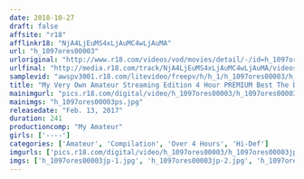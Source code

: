```yaml
---
date: 2018-10-27
draft: false
affsite: "r18"
afflinkr18: "NjA4LjEuMS4xLjAuMC4wLjAuMA"
url: "h_1097ores00003"
urloriginal: "http://www.r18.com/videos/vod/movies/detail/-/id=h_1097ores00003"
urlfinal: "http://media.r18.com/track/NjA4LjEuMS4xLjAuMC4wLjAuMA/videos/vod/movies/detail/-/id=h_1097ores00003"
samplevid: "awspv3001.r18.com/litevideo/freepv/h/h_1/h_1097ores00003/h_1097ores00003_dmb_w.mp4"
title: "My Very Own Amateur Streaming Edition 4 Hour PREMIUM Best The Discovery Of A Beautiful GIrl"
mainimgurl: "pics.r18.com/digital/video/h_1097ores00003/h_1097ores00003ps.jpg"
mainimgs: "h_1097ores00003ps.jpg"
releasedate: "Feb. 13, 2017"
duration: 241
productioncomp: "My Amateur"
girls: ['----']
categories: ['Amateur', 'Compilation', 'Over 4 Hours', 'Hi-Def']
imgurls: ['pics.r18.com/digital/video/h_1097ores00003/h_1097ores00003jp-1.jpg', 'pics.r18.com/digital/video/h_1097ores00003/h_1097ores00003jp-2.jpg', 'pics.r18.com/digital/video/h_1097ores00003/h_1097ores00003jp-3.jpg', 'pics.r18.com/digital/video/h_1097ores00003/h_1097ores00003jp-4.jpg', 'pics.r18.com/digital/video/h_1097ores00003/h_1097ores00003jp-5.jpg', 'pics.r18.com/digital/video/h_1097ores00003/h_1097ores00003jp-6.jpg', 'pics.r18.com/digital/video/h_1097ores00003/h_1097ores00003jp-7.jpg', 'pics.r18.com/digital/video/h_1097ores00003/h_1097ores00003jp-8.jpg', 'pics.r18.com/digital/video/h_1097ores00003/h_1097ores00003jp-9.jpg', 'pics.r18.com/digital/video/h_1097ores00003/h_1097ores00003jp-10.jpg', 'pics.r18.com/digital/video/h_1097ores00003/h_1097ores00003jp-11.jpg', 'pics.r18.com/digital/video/h_1097ores00003/h_1097ores00003jp-12.jpg', 'pics.r18.com/digital/video/h_1097ores00003/h_1097ores00003jp-13.jpg', 'pics.r18.com/digital/video/h_1097ores00003/h_1097ores00003jp-14.jpg', 'pics.r18.com/digital/video/h_1097ores00003/h_1097ores00003jp-15.jpg', 'pics.r18.com/digital/video/h_1097ores00003/h_1097ores00003jp-16.jpg', 'pics.r18.com/digital/video/h_1097ores00003/h_1097ores00003jp-17.jpg', 'pics.r18.com/digital/video/h_1097ores00003/h_1097ores00003jp-18.jpg', 'pics.r18.com/digital/video/h_1097ores00003/h_1097ores00003jp-19.jpg', 'pics.r18.com/digital/video/h_1097ores00003/h_1097ores00003jp-20.jpg']
imgs: ['h_1097ores00003jp-1.jpg', 'h_1097ores00003jp-2.jpg', 'h_1097ores00003jp-3.jpg', 'h_1097ores00003jp-4.jpg', 'h_1097ores00003jp-5.jpg', 'h_1097ores00003jp-6.jpg', 'h_1097ores00003jp-7.jpg', 'h_1097ores00003jp-8.jpg', 'h_1097ores00003jp-9.jpg', 'h_1097ores00003jp-10.jpg', 'h_1097ores00003jp-11.jpg', 'h_1097ores00003jp-12.jpg', 'h_1097ores00003jp-13.jpg', 'h_1097ores00003jp-14.jpg', 'h_1097ores00003jp-15.jpg', 'h_1097ores00003jp-16.jpg', 'h_1097ores00003jp-17.jpg', 'h_1097ores00003jp-18.jpg', 'h_1097ores00003jp-19.jpg', 'h_1097ores00003jp-20.jpg']
---
```

